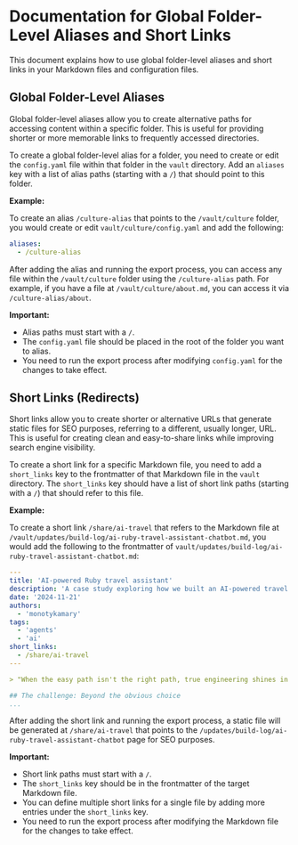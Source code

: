 # Documentation for Global Folder-Level Aliases and Short Links

This document explains how to use global folder-level aliases and short links in your Markdown files and configuration files.

## Global Folder-Level Aliases

Global folder-level aliases allow you to create alternative paths for accessing content within a specific folder. This is useful for providing shorter or more memorable links to frequently accessed directories.

To create a global folder-level alias for a folder, you need to create or edit the `config.yaml` file within that folder in the `vault` directory. Add an `aliases` key with a list of alias paths (starting with a `/`) that should point to this folder.

**Example:**

To create an alias `/culture-alias` that points to the `/vault/culture` folder, you would create or edit `vault/culture/config.yaml` and add the following:

```yaml
aliases:
  - /culture-alias
```

After adding the alias and running the export process, you can access any file within the `/vault/culture` folder using the `/culture-alias` path. For example, if you have a file at `/vault/culture/about.md`, you can access it via `/culture-alias/about`.

**Important:**

- Alias paths must start with a `/`.
- The `config.yaml` file should be placed in the root of the folder you want to alias.
- You need to run the export process after modifying `config.yaml` for the changes to take effect.

## Short Links (Redirects)

Short links allow you to create shorter or alternative URLs that generate static files for SEO purposes, referring to a different, usually longer, URL. This is useful for creating clean and easy-to-share links while improving search engine visibility.

To create a short link for a specific Markdown file, you need to add a `short_links` key to the frontmatter of that Markdown file in the `vault` directory. The `short_links` key should have a list of short link paths (starting with a `/`) that should refer to this file.

**Example:**

To create a short link `/share/ai-travel` that refers to the Markdown file at `/vault/updates/build-log/ai-ruby-travel-assistant-chatbot.md`, you would add the following to the frontmatter of `vault/updates/build-log/ai-ruby-travel-assistant-chatbot.md`:

```yaml
---
title: 'AI-powered Ruby travel assistant'
description: 'A case study exploring how we built an AI-powered travel assistant using Ruby and AWS Bedrock, demonstrating how choosing the right tools over popular choices led to a more robust and maintainable solution. This study examines our approach to integrating AI capabilities within existing Ruby infrastructure while maintaining enterprise security standards.'
date: '2024-11-21'
authors:
  - 'monotykamary'
tags:
  - 'agents'
  - 'ai'
short_links:
  - /share/ai-travel
---

> "When the easy path isn't the right path, true engineering shines in adapting the right tools for the job."

## The challenge: Beyond the obvious choice
...
```

After adding the short link and running the export process, a static file will be generated at `/share/ai-travel` that points to the `/updates/build-log/ai-ruby-travel-assistant-chatbot` page for SEO purposes.

**Important:**

- Short link paths must start with a `/`.
- The `short_links` key should be in the frontmatter of the target Markdown file.
- You can define multiple short links for a single file by adding more entries under the `short_links` key.
- You need to run the export process after modifying the Markdown file for the changes to take effect.
